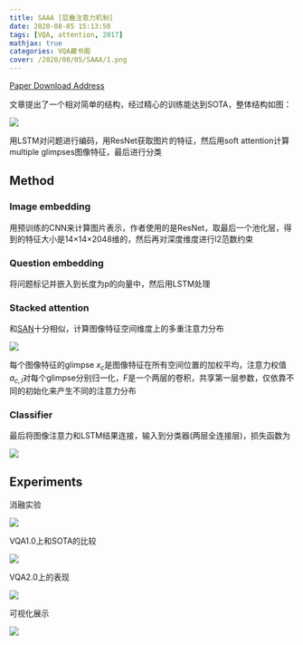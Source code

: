```yaml
---
title: SAAA [层叠注意力机制]
date: 2020-08-05 15:13:50
tags: [VQA, attention, 2017]
mathjax: true
categories: VQA藏书阁
cover: /2020/08/05/SAAA/1.png
---
```

[Paper Download Address](https://arxiv.org/pdf/1704.03162.pdf)

文章提出了一个相对简单的结构，经过精心的训练能达到SOTA，整体结构如图：

![](1.png)

用LSTM对问题进行编码，用ResNet获取图片的特征，然后用soft attention计算multiple glimpses图像特征，最后进行分类

## Method

### Image embedding

用预训练的CNN来计算图片表示，作者使用的是ResNet，取最后一个池化层，得到的特征大小是14×14×2048维的，然后再对深度维度进行l2范数约束

### Question embedding

将问题标记并嵌入到长度为p的向量中，然后用LSTM处理

### Stacked attention

和[SAN][1]十分相似，计算图像特征空间维度上的多重注意力分布

[1]:https://forever97.github.io/2020/08/04/1511-02274/

![](2.png)

每个图像特征的glimpse $x_c$是图像特征在所有空间位置的加权平均，注意力权值$a_{c,l}$对每个glimpse分别归一化，F是一个两层的卷积，共享第一层参数，仅依靠不同的初始化来产生不同的注意力分布

### Classifier

最后将图像注意力和LSTM结果连接，输入到分类器(两层全连接层)，损失函数为

![](3.png)

## Experiments

消融实验

![](4.png)

VQA1.0上和SOTA的比较

![](5.png)

VQA2.0上的表现

![](6.png)

可视化展示

![](7.png)

